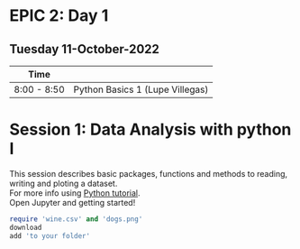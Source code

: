 # EPIC 2: Day 1

## Tuesday 11-October-2022

| Time  |  |
| ------------- | ------------- |
| 8:00 - 8:50  | Python Basics 1 (Lupe Villegas)  |

# Session 1: Data Analysis with python I
This session describes basic packages, functions and methods to reading, writing and ploting a dataset.   
For more info using [Python tutorial](https://docs.python.org/3/tutorial/).  
Open Jupyter and getting started!

```ruby
require 'wine.csv' and 'dogs.png'  
download 
add 'to your folder'
```
